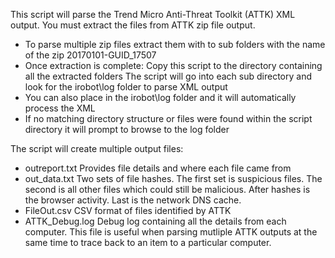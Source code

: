This script will parse the Trend Micro Anti-Threat Toolkit (ATTK) XML output. You must extract the files from ATTK zip file output.

* To parse multiple zip files extract them with to sub folders with the name of the zip
 20170101-GUID_17507
* Once extraction is complete: Copy this script to the directory containing all the extracted folders
 The script will go into each sub directory and look for the irobot\log folder to parse XML output
* You can also place in the irobot\log folder and it will automatically process the XML
* If no matching directory structure or files were found within the script directory it will prompt to browse to the log folder

The script will create multiple output files:
* outreport.txt
 Provides file details and where each file came from
* out_data.txt
 Two sets of file hashes. The first set is suspicious files. The second is all other files which could still be malicious. After hashes is the browser activity. Last is the network DNS cache.
* FileOut.csv
 CSV format of files identified by ATTK
* ATTK_Debug.log
 Debug log containing all the details from each computer. This file is useful when parsing mutliple ATTK outputs at the same time to trace back to an item to a particular computer.